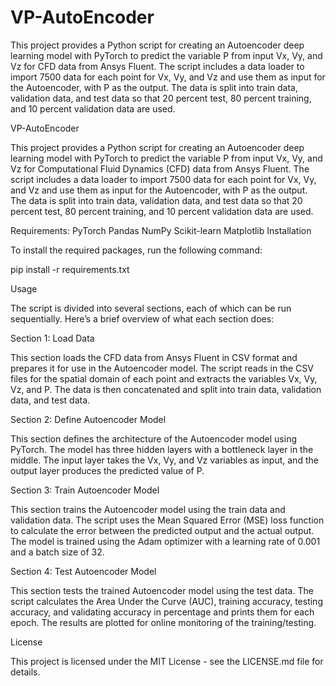 # VP-AutoEncoder
This project provides a Python script for creating an Autoencoder deep learning model with PyTorch to predict the variable P from input Vx, Vy, and Vz for CFD data from Ansys Fluent. The script includes a data loader to import 7500 data for each point for Vx, Vy, and Vz and use them as input for the Autoencoder, with P as the output. The data is split into train data, validation data, and test data so that 20 percent test, 80 percent training, and 10 percent validation data are used.

VP-AutoEncoder

This project provides a Python script for creating an Autoencoder deep learning model with PyTorch to predict the variable P from input Vx, Vy, and Vz for Computational Fluid Dynamics (CFD) data from Ansys Fluent. The script includes a data loader to import 7500 data for each point for Vx, Vy, and Vz and use them as input for the Autoencoder, with P as the output. The data is split into train data, validation data, and test data so that 20 percent test, 80 percent training, and 10 percent validation data are used.

Requirements:
PyTorch
Pandas
NumPy
Scikit-learn
Matplotlib
Installation

To install the required packages, run the following command:

pip install -r requirements.txt

Usage

The script is divided into several sections, each of which can be run sequentially. Here’s a brief overview of what each section does:

Section 1: Load Data

This section loads the CFD data from Ansys Fluent in CSV format and prepares it for use in the Autoencoder model. The script reads in the CSV files for the spatial domain of each point and extracts the variables Vx, Vy, Vz, and P. The data is then concatenated and split into train data, validation data, and test data.

Section 2: Define Autoencoder Model

This section defines the architecture of the Autoencoder model using PyTorch. The model has three hidden layers with a bottleneck layer in the middle. The input layer takes the Vx, Vy, and Vz variables as input, and the output layer produces the predicted value of P.

Section 3: Train Autoencoder Model

This section trains the Autoencoder model using the train data and validation data. The script uses the Mean Squared Error (MSE) loss function to calculate the error between the predicted output and the actual output. The model is trained using the Adam optimizer with a learning rate of 0.001 and a batch size of 32.

Section 4: Test Autoencoder Model

This section tests the trained Autoencoder model using the test data. The script calculates the Area Under the Curve (AUC), training accuracy, testing accuracy, and validating accuracy in percentage and prints them for each epoch. The results are plotted for online monitoring of the training/testing.

License

This project is licensed under the MIT License - see the LICENSE.md file for details.
